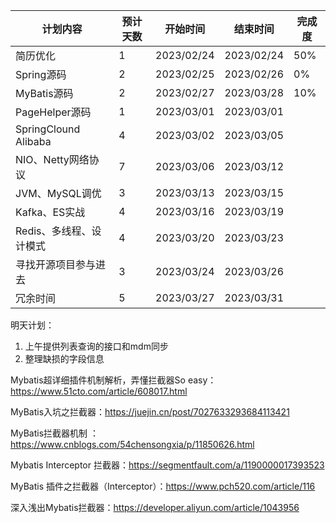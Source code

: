 | 计划内容                | 预计天数 | 开始时间   | 结束时间   | 完成度 |
| ----------------------- | -------- | ---------- | ---------- | ------ |
| 简历优化                | 1        | 2023/02/24 | 2023/02/24 | 50%    |
| Spring源码              | 2        | 2023/02/25 | 2023/02/26 | 0%     |
| MyBatis源码             | 2        | 2023/02/27 | 2023/03/28 | 10%    |
| PageHelper源码          | 1        | 2023/03/01 | 2023/03/01 |        |
| SpringClound Alibaba    | 4        | 2023/03/02 | 2023/03/05 |        |
| NIO、Netty网络协议      | 7        | 2023/03/06 | 2023/03/12 |        |
| JVM、MySQL调优          | 3        | 2023/03/13 | 2023/03/15 |        |
| Kafka、ES实战           | 4        | 2023/03/16 | 2023/03/19 |        |
| Redis、多线程、设计模式 | 4        | 2023/03/20 | 2023/03/23 |        |
| 寻找开源项目参与进去    | 3        | 2023/03/24 | 2023/03/26 |        |
| 冗余时间                | 5        | 2023/03/27 | 2023/03/31 |        |

明天计划：

1. 上午提供列表查询的接口和mdm同步
2. 整理缺损的字段信息



Mybatis超详细插件机制解析，弄懂拦截器So easy：https://www.51cto.com/article/608017.html

MyBatis入坑之拦截器：https://juejin.cn/post/7027633293684113421

MyBatis拦截器机制 ：https://www.cnblogs.com/54chensongxia/p/11850626.html

Mybatis Interceptor 拦截器：https://segmentfault.com/a/1190000017393523

MyBatis 插件之拦截器（Interceptor）：https://www.pch520.com/article/116

深入浅出Mybatis拦截器：https://developer.aliyun.com/article/1043956

